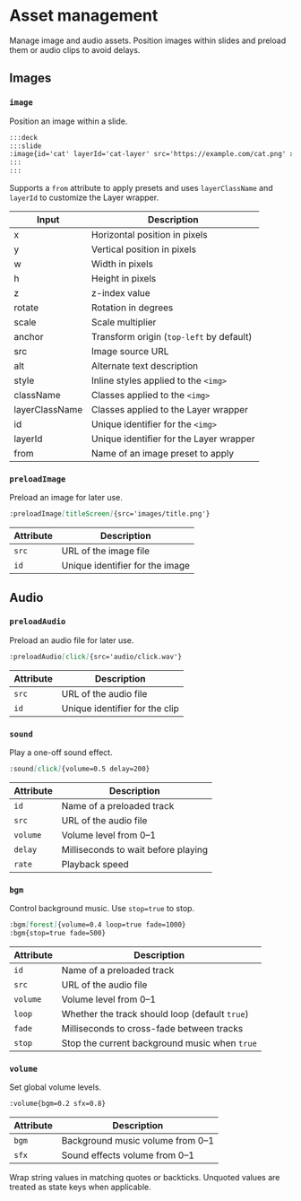 # Asset management

Manage image and audio assets. Position images within slides and preload them or audio clips to avoid delays.

## Images

### `image`

Position an image within a slide.

```md
:::deck
:::slide
:image{id='cat' layerId='cat-layer' src='https://example.com/cat.png' x=10 y=20}
:::
:::
```

Supports a `from` attribute to apply presets and uses `layerClassName` and `layerId` to customize the Layer wrapper.

| Input          | Description                              |
| -------------- | ---------------------------------------- |
| x              | Horizontal position in pixels            |
| y              | Vertical position in pixels              |
| w              | Width in pixels                          |
| h              | Height in pixels                         |
| z              | z-index value                            |
| rotate         | Rotation in degrees                      |
| scale          | Scale multiplier                         |
| anchor         | Transform origin (`top-left` by default) |
| src            | Image source URL                         |
| alt            | Alternate text description               |
| style          | Inline styles applied to the `<img>`     |
| className      | Classes applied to the `<img>`           |
| layerClassName | Classes applied to the Layer wrapper     |
| id             | Unique identifier for the `<img>`        |
| layerId        | Unique identifier for the Layer wrapper  |
| from           | Name of an image preset to apply         |

### `preloadImage`

Preload an image for later use.

```md
:preloadImage[titleScreen]{src='images/title.png'}
```

| Attribute | Description                     |
| --------- | ------------------------------- |
| `src`     | URL of the image file           |
| `id`      | Unique identifier for the image |

## Audio

### `preloadAudio`

Preload an audio file for later use.

```md
:preloadAudio[click]{src='audio/click.wav'}
```

| Attribute | Description                    |
| --------- | ------------------------------ |
| `src`     | URL of the audio file          |
| `id`      | Unique identifier for the clip |

### `sound`

Play a one-off sound effect.

```md
:sound[click]{volume=0.5 delay=200}
```

| Attribute | Description                         |
| --------- | ----------------------------------- |
| `id`      | Name of a preloaded track           |
| `src`     | URL of the audio file               |
| `volume`  | Volume level from 0–1               |
| `delay`   | Milliseconds to wait before playing |
| `rate`    | Playback speed                      |

### `bgm`

Control background music. Use `stop=true` to stop.

```md
:bgm[forest]{volume=0.4 loop=true fade=1000}
:bgm{stop=true fade=500}
```

| Attribute | Description                                    |
| --------- | ---------------------------------------------- |
| `id`      | Name of a preloaded track                      |
| `src`     | URL of the audio file                          |
| `volume`  | Volume level from 0–1                          |
| `loop`    | Whether the track should loop (default `true`) |
| `fade`    | Milliseconds to cross-fade between tracks      |
| `stop`    | Stop the current background music when `true`  |

### `volume`

Set global volume levels.

```md
:volume{bgm=0.2 sfx=0.8}
```

| Attribute | Description                      |
| --------- | -------------------------------- |
| `bgm`     | Background music volume from 0–1 |
| `sfx`     | Sound effects volume from 0–1    |

Wrap string values in matching quotes or backticks. Unquoted values are treated as state keys when applicable.
